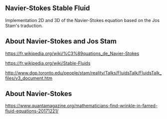 Navier-Stokes Stable Fluid
--
Implementation 2D and 3D of the Navier-Stokes equation based on the Jos Stam's traduction.

About Navier-Stokes and Jos Stam
--
https://fr.wikipedia.org/wiki/%C3%89quations_de_Navier-Stokes

https://fr.wikipedia.org/wiki/Stable-Fluids

http://www.dgp.toronto.edu/people/stam/reality/Talks/FluidsTalk/FluidsTalk_files/v3_document.htm

About Navier-Stokes
--
https://www.quantamagazine.org/mathematicians-find-wrinkle-in-famed-fluid-equations-20171221/


